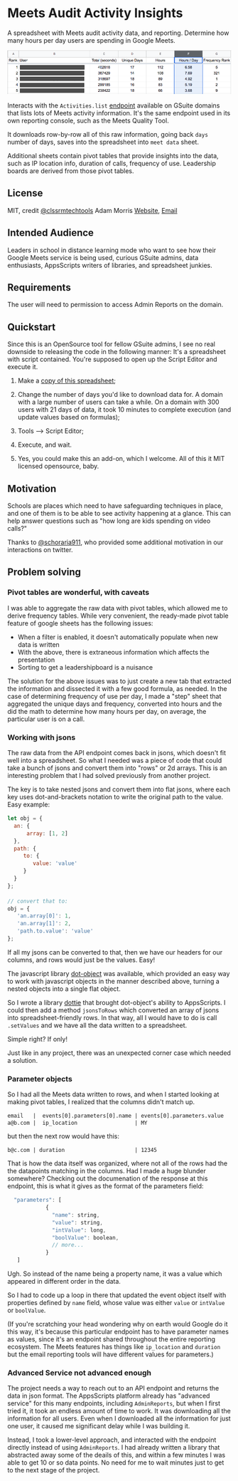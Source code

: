 # Meets Audit Activity Insights

A spreadsheet with Meets audit activity data, and reporting. Determine how many hours per day users are spending in Google Meets.

![FrequencyLeaderboard](/frequencyleaderboard.png?raw=true "Frequency Leaderboard")

Interacts with the `Activities.list` [endpoint](https://developers.google.com/admin-sdk/reports/v1/reference/activities/list) available on GSuite domains that lists lots of Meets activity information. It's the same endpoint used in its own reporting console, such as the Meets Quality Tool.

It downloads row-by-row all of this raw information, going back `days` number of days, saves into the spreadsheet into `meet data` sheet.

Additional sheets contain pivot tables that provide insights into the data, such as IP location info, duration of calls, frequency of use. Leadership boards are derived from those pivot tables.

## License

MIT, credit [@clssrmtechtools](https://twitter.com/clssroomtechtools) Adam Morris [Website](https://classroomtechtools.com), [Email](classroomtechtools.ctt@gmail.com)

## Intended Audience

Leaders in school in distance learning mode who want to see how their Google Meets service is being used, curious GSuite admins, data enthusiasts, AppsScripts writers of libraries, and spreadsheet junkies.

## Requirements

The user will need to permission to access Admin Reports on the domain.

## Quickstart

Since this is an OpenSource tool for fellow GSuite admins, I see no real downside to releasing the code in the following manner: It's a spreadsheet with script contained. You're supposed to open up the Script Editor and execute it.

1. Make a [copy of this spreadsheet](https://docs.google.com/spreadsheets/d/1wOrv2KxLxJwB27OL1butFn_PJPNJlG6VUXpR6bSe0kA/edit#gid=0);

2. Change the number of days you'd like to download data for. A domain with a large number of users can take a while. On a domain with 300 users with 21 days of data, it took 10 minutes to complete execution (and update values based on formulas);

3. Tools —> Script Editor;
 
4. Execute, and wait.

5. Yes, you could make this an add-on, which I welcome. All of this it MIT licensed opensource, baby.


## Motivation

Schools are places which need to have safeguarding techniques in place, and one of them is to be able to see activity happening at a glance. This can help answer questions such as "how long are kids spending on video calls?"

Thanks to [@schoraria911](https://twitter.com/schoraria911), who provided some additional motivation in our interactions on twitter.

## Problem solving

### Pivot tables are wonderful, with caveats

I was able to aggregate the raw data with pivot tables, which allowed me to derive frequency tables. While very convenient, the ready-made pivot table feature of google sheets has the following issues:

* When a filter is enabled, it doesn't automatically populate when new data is written
* With the above, there is extraneous information which affects the presentation
* Sorting to get a leadershipboard is a nuisance

The solution for the above issues was to just create a new tab that extracted the information and dissected it with a few good formula, as needed. In the case of determining frequency of use per day, I made a "step" sheet that aggregated the unique days and frequency, converted into hours and the did the math to determine how many hours per day, on average, the particular user is on a call.

### Working with jsons

The raw data from the API endpoint comes back in jsons, which doesn't fit well into a spreadsheet. So what I needed was a piece of code that could take a bunch of jsons and convert them into "rows" or 2d arrays. This is an interesting problem that I had solved previously from another project.

The key is to take nested jsons and convert them into flat jsons, where each key uses dot-and-brackets notation to write the original path to the value. Easy example:

```js
let obj = {
  an: {
      array: [1, 2]
  },
  path: {
     to: {
        value: 'value'
     }
  }  
};

// convert that to:
obj = {
   'an.array[0]': 1,
   'an.array[1]': 2,
   'path.to.value': 'value'
};
```

If all my jsons can be converted to that, then we have our headers for our columns, and rows would just be the values. Easy!

The javascript library [dot-object](https://www.npmjs.com/package/dot-object) was available, which provided an easy way to work with javascript objects in the manner described above, turning a nested objects into a single flat object.

So I wrote a library [dottie](https://github.com/classroomtechtools/dottie.gs) that brought dot-object's ability to AppsScripts. I could then add a method `jsonsToRows` which converted an array of jsons into spreadsheet-friendly rows. In that way, all I would have to do is call `.setValues` and we have all the data written to a spreadsheet.

Simple right? If only!

Just like in any project, there was an unexpected corner case which needed a solution.

### Parameter objects

So I had all the Meets data written to rows, and when I started looking at making pivot tables, I realized that the columns didn't match up.

```
email   |  events[0].parameters[0].name | events[0].parameters.value
a@b.com |  ip_location                  | MY
```
but then the next row would have this:
```
b@c.com | duration                      | 12345
```

That is how the data itself was organized, where not all of the rows had the the datapoints matching in the columns. Had I made a huge blunder somewhere? Checking out the documenation of the response at this endpoint, this is what it gives as the format of the parameters field:

```js
  "parameters": [
            {
              "name": string,
              "value": string,
              "intValue": long,
              "boolValue": boolean,
              // more...
            }
   ]
```

Ugh. So instead of the name being a property name, it was a value which appeared in different order in the data.

So I had to code up a loop in there that updated the event object itself with properties defined by `name` field, whose value was either `value` or `intValue` or `boolValue`.

(If you're scratching your head wondering why on earth would Google do it this way, it's because this particular endpoint has to have parameter names as values, since it's an endpoint shared throughout the entire reporting ecosystem. The Meets features has things like `ip_location` and `duration` but the email reporting tools will have different values for parameters.)

### Advanced Service not advanced enough

The project needs a way to reach out to an API endpoint and returns the data in json format. The AppsScripts platform already has "advanced service" for this many endpoints, including `AdminReports`, but when I first tried it, it took an endless amount of time to work. It was downloading all the information for all users. Even when I downloaded all the information for just one user, it caused me significant delay while I was building it.

Instead, I took a lower-level approach, and interacted with the endpoint directly instead of using `AdminReports`. I had already written a library that abstracted away some of the deails of this, and within a few minutes I was able to get 10 or so data points. No need for me to wait minutes just to get to the next stage of the project. 
